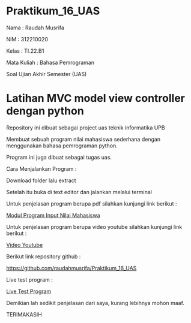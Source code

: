 # Praktikum_16_UAS

Nama    : Raudah Musrifa

NIM     : 312210020

Kelas   : TI.22.B1

Mata Kuliah : Bahasa Pemrograman

Soal Ujian Akhir Semester (UAS)

# Latihan MVC model view controller dengan python

Repository ini dibuat sebagai project uas teknik informatika UPB

Membuat sebuah program nilai mahasiswa sederhana dengan menggunakan bahasa pemrograman python.

Program ini juga dibuat sebagai tugas uas.

Cara Menjalankan Program :

Download folder lalu extract

Setelah itu buka di text editor dan jalankan melalui terminal

Untuk penjelasan program berupa pdf silahkan kunjungi link berikut :

[Modul Program Input Nilai Mahasiswa](https://drive.google.com/file/d/1M0mIK8_JS6dfFGNBIGRo_4hRGaN7s59N/view?usp=sharing)

Untuk penjelasan program berupa video youtube silahkan kunjungi link berikut :

[Video Youtube](https://youtu.be/qGwQ28-X9Nc)

Berikut link repository github :

https://github.com/raudahmusrifa/Praktikum_16_UAS

Live test program :

[Live Test Program](https://replit.com/@raudahmusrifa/Program-Input-Nilai-Mahasiswa#UAS%20Bahasa%20Pemrograman/views/input_nilai.py)

Demikian lah sedikit penjelasan dari saya, kurang lebihnya mohon maaf.

TERIMAKASIH
